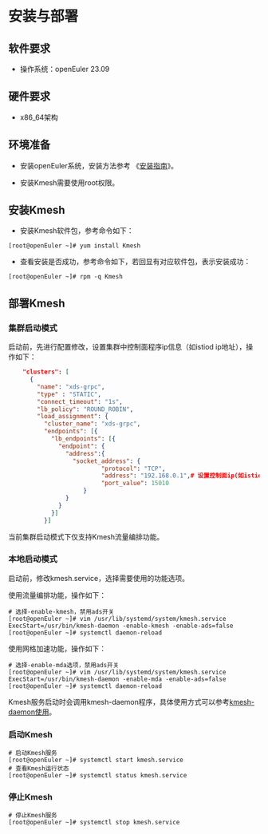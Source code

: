 # 安装与部署

## 软件要求

* 操作系统：openEuler 23.09

## 硬件要求

* x86_64架构

## 环境准备

* 安装openEuler系统，安装方法参考 《[安装指南](https://docs.openeuler.openatom.cn/zh/docs/24.03_LTS_SP2/server/installation_upgrade/installation/installation_on_servers.html)》。

* 安装Kmesh需要使用root权限。

## 安装Kmesh

* 安装Kmesh软件包，参考命令如下：

```shell
[root@openEuler ~]# yum install Kmesh
```

* 查看安装是否成功，参考命令如下，若回显有对应软件包，表示安装成功：

```shell
[root@openEuler ~]# rpm -q Kmesh
```

## 部署Kmesh

### 集群启动模式

启动前，先进行配置修改，设置集群中控制面程序ip信息（如istiod ip地址），操作如下：

```json
    "clusters": [
      {
        "name": "xds-grpc",
        "type" : "STATIC",
        "connect_timeout": "1s",
        "lb_policy": "ROUND_ROBIN",
        "load_assignment": {
          "cluster_name": "xds-grpc",
          "endpoints": [{
            "lb_endpoints": [{
              "endpoint": {
                "address":{
                  "socket_address": {
                          "protocol": "TCP",
                          "address": "192.168.0.1",# 设置控制面ip(如istiod ip)
                          "port_value": 15010
                     }
                }
              }
            }]
          }]
```

当前集群启动模式下仅支持Kmesh流量编排功能。

### 本地启动模式

启动前，修改kmesh.service，选择需要使用的功能选项。

使用流量编排功能，操作如下：

```shell
# 选择-enable-kmesh，禁用ads开关
[root@openEuler ~]# vim /usr/lib/systemd/system/kmesh.service
ExecStart=/usr/bin/kmesh-daemon -enable-kmesh -enable-ads=false
[root@openEuler ~]# systemctl daemon-reload
```

使用网格加速功能，操作如下：

```shell
# 选择-enable-mda选项，禁用ads开关
[root@openEuler ~]# vim /usr/lib/systemd/system/kmesh.service
ExecStart=/usr/bin/kmesh-daemon -enable-mda -enable-ads=false
[root@openEuler ~]# systemctl daemon-reload
```

Kmesh服务启动时会调用kmesh-daemon程序，具体使用方式可以参考[kmesh-daemon使用](./usage.md)。

### 启动Kmesh

```shell
# 启动Kmesh服务
[root@openEuler ~]# systemctl start kmesh.service
# 查看Kmesh运行状态
[root@openEuler ~]# systemctl status kmesh.service
```

### 停止Kmesh

```shell
# 停止Kmesh服务
[root@openEuler ~]# systemctl stop kmesh.service
```

